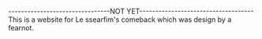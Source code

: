 --------------------------------NOT YET------------------------------------  
This is a website for Le ssearfim's comeback which was design by a fearnot.
